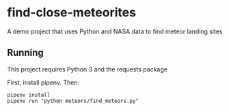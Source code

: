 # find-close-meteorites
A demo project that uses Python and NASA data to find meteor landing sites

## Running

This project requires Python 3  and the requests package

First, install pipenv. Then:

```
pipenv install
pipenv run "python meteors/find_meteors.py"
```
